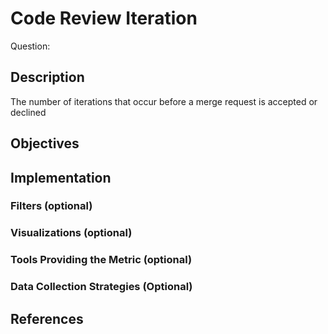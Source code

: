 # Code Review Iteration

Question:

## Description
The number of iterations that occur before a merge request is accepted or declined

## Objectives

## Implementation

### Filters (optional)

### Visualizations (optional)

### Tools Providing the Metric (optional)

### Data Collection Strategies (Optional)

## References

